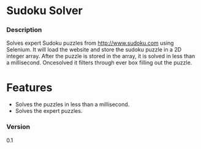 # Sudoku Solver

### Description
Solves expert Sudoku puzzles from http://www.sudoku.com using Selenium. 
It will load the website and store the sudoku puzzle in a 2D integer array. 
After the puzzle is stored in the array, it is solved in less than a millisecond. 
Oncesolved it filters through ever box filling out the puzzle.

# Features
* Solves the puzzles in less than a millisecond.
* Solves the expert puzzles.

### Version
0.1
